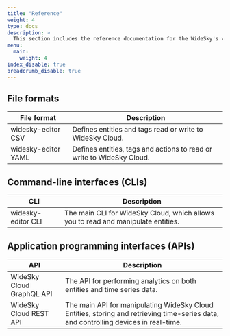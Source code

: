 ```yaml
---
title: "Reference"
weight: 4
type: docs
description: >
  This section includes the reference documentation for the WideSky's various APIs, CLIs, and file formats.
menu:
  main:
    weight: 4
index_disable: true
breadcrumb_disable: true
---
```


## File formats
|File format|Description|
|-----|-----------|
|widesky-editor CSV| Defines entities and tags read or write to WideSky Cloud.|
|widesky-editor YAML| Defines entities, tags and actions to read or write to WideSky Cloud.|

## Command-line interfaces (CLIs)
|CLI|Description|
|---|-----------|
|widesky-editor CLI| The main CLI for WideSky Cloud, which allows you to read and manipulate entities.|

## Application programming interfaces (APIs)
|API|Description|
|---|-----------|
|WideSky Cloud GraphQL API| The API for performing analytics on both entities and time series data.|
|WideSky Cloud REST API| The main API for manipulating WideSky Cloud Entities, storing and retrieving time-series data, and controlling devices in real-time.|







